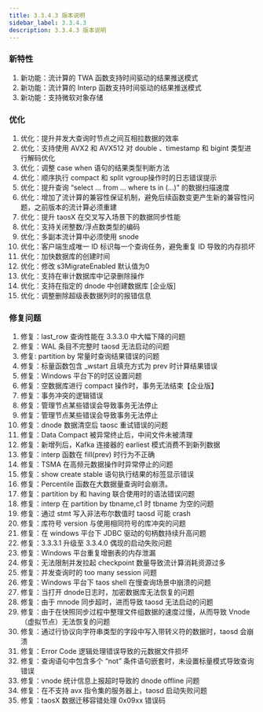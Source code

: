 ```yaml
---
title: 3.3.4.3 版本说明
sidebar_label: 3.3.4.3
description: 3.3.4.3 版本说明
---
```

### 新特性
1. 新功能：流计算的 TWA 函数支持时间驱动的结果推送模式 
1. 新功能：流计算的 Interp 函数支持时间驱动的结果推送模式 
1. 新功能：支持微软对象存储 

### 优化
1.  优化：提升并发大查询时节点之间互相拉数据的效率 
1.  优化：支持使用 AVX2 和 AVX512 对 double 、timestamp 和 bigint 类型进行解码优化 
1.  优化：调整 case when 语句的结果类型判断方法 
1.  优化：顺序执行 compact 和 split vgroup操作时的日志错误提示 
1.  优化：提升查询 “select ... from ... where ts in (...)” 的数据扫描速度 
1.  优化：增加了流计算的兼容性保证机制，避免后续函数变更产生新的兼容性问题，之前版本的流计算必须重建 
1.  优化：提升 taosX 在交叉写入场景下的数据同步性能 
1.  优化：支持关闭整数/浮点数类型的编码 
1.  优化：多副本流计算中必须使用 snode 
1.  优化：客户端生成唯一 ID 标识每一个查询任务，避免重复 ID 导致的内存损坏 
1.  优化：加快数据库的创建时间 
1.  优化：修改 s3MigrateEnabled 默认值为0 
1.  优化：支持在审计数据库中记录删除操作 
1.  优化：支持在指定的 dnode 中创建数据库 [企业版] 
1.  优化：调整删除超级表数据列时的报错信息 

### 修复问题
1. 修复：last_row 查询性能在 3.3.3.0 中大幅下降的问题 
1. 修复：WAL 条目不完整时 taosd 无法启动的问题 
1. 修复: partition by 常量时查询结果错误的问题 
1. 修复：标量函数包含 _wstart 且填充方式为 prev 时计算结果错误 
1. 修复：Windows 平台下的时区设置问题 
1. 修复：空数据库进行 compact 操作时，事务无法结束【企业版】 
1. 修复：事务冲突的逻辑错误 
1. 修复：管理节点某些错误会导致事务无法停止 
1. 修复：管理节点某些错误会导致事务无法停止 
1. 修复：dnode 数据清空后 taosc 重试错误的问题 
1. 修复：Data Compact 被异常终止后，中间文件未被清理 
1. 修复：新增列后，Kafka 连接器的 earliest 模式消费不到新列数据 
1. 修复：interp 函数在 fill(prev) 时行为不正确 
1. 修复：TSMA 在高频元数据操作时异常停止的问题 
1. 修复：show create stable 语句执行结果的标签显示错误 
1. 修复：Percentile 函数在大数据量查询时会崩溃。 
1. 修复：partition by 和 having 联合使用时的语法错误问题 
1. 修复：interp 在 partition by tbname,c1 时 tbname 为空的问题 
1. 修复：通过 stmt 写入非法布尔数值时 taosd 可能 crash 
1. 修复：库符号 version 与使用相同符号的库冲突的问题 
1. 修复：在 windows 平台下 JDBC 驱动的句柄数持续升高问题 
1. 修复：3.3.3.1 升级至 3.3.4.0 偶现的启动失败问题 
1. 修复：Windows 平台重复增删表的内存泄漏 
1. 修复：无法限制并发拉起 checkpoint 数量导致流计算消耗资源过多 
1. 修复：并发查询时的 too many session 问题 
1. 修复：Windows 平台下 taos shell 在慢查询场景中崩溃的问题 
1. 修复：当打开 dnode日志时，加密数据库无法恢复的问题 
1. 修复：由于 mnode 同步超时，进而导致 taosd 无法启动的问题 
1. 修复：由于在快照同步过程中整理文件组数据的速度过慢，从而导致 Vnode（虚拟节点）无法恢复的问题 
1. 修复：通过行协议向字符串类型的字段中写入带转义符的数据时，taosd 会崩溃 
1. 修复：Error Code 逻辑处理错误导致的元数据文件损坏 
1. 修复：查询语句中包含多个 “not” 条件语句嵌套时，未设置标量模式导致查询错误 
1. 修复：vnode 统计信息上报超时导致的 dnode offline 问题 
1. 修复：在不支持 avx 指令集的服务器上，taosd 启动失败问题 
1. 修复：taosX 数据迁移容错处理 0x09xx 错误码 
